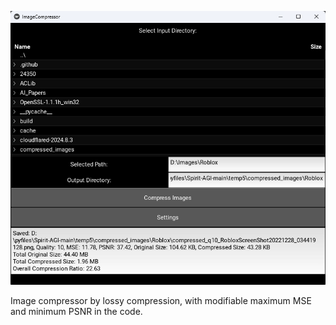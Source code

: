 ![Sample Image](https://raw.githubusercontent.com/sprites20/Mass-Image-Compressor/main/Screenshot%202024-10-21%20213123.png)

Image compressor by lossy compression, with modifiable maximum MSE and minimum PSNR in the code.
